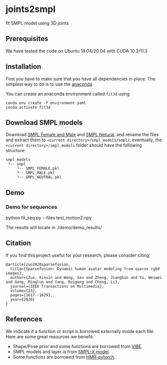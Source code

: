 # joints2smpl
fit SMPL model using 3D joints

## Prerequisites
We have tested the code on Ubuntu 18.04/20.04 with CUDA 10.2/11.3

## Installation
First you have to make sure that you have all dependencies in place.
The simplest way to do is to use the [anaconda](https://www.anaconda.com/).

You can create an anaconda environment called `fit3d` using
```
conda env create -f environment.yaml
conda activate fit3d
```

## Download SMPL models
Download [SMPL Female and Male](https://smpl.is.tue.mpg.de/) and [SMPL Netural](https://smplify.is.tue.mpg.de/), and rename the files and extract them to `<current directory>/smpl_models/smpl/`, eventually, the `<current directory>/smpl_models` folder should have the following structure:
   ```
   smpl_models
    └-- smpl
    	└-- SMPL_FEMALE.pkl
		└-- SMPL_MALE.pkl
		└-- SMPL_NEUTRAL.pkl
   ```   

## Demo
### Demo for sequences
python fit_seq.py --files test_motion2.npy

The results will locate in ./demo/demo_results/

## Citation
If you find this project useful for your research, please consider citing:
```
@article{zuo2020sparsefusion,
  title={Sparsefusion: Dynamic human avatar modeling from sparse rgbd images},
  author={Zuo, Xinxin and Wang, Sen and Zheng, Jiangbin and Yu, Weiwei and Gong, Minglun and Yang, Ruigang and Cheng, Li},
  journal={IEEE Transactions on Multimedia},
  volume={23},
  pages={1617--1629},
  year={2020}
}
```

## References
We indicate if a function or script is borrowed externally inside each file. Here are some great resources we 
benefit:

- Shape/Pose prior and some functions are borrowed from [VIBE](https://github.com/mkocabas/VIBE).
- SMPL models and layer is from [SMPL-X model](https://github.com/vchoutas/smplx).
- Some functions are borrowed from [HMR-pytorch](https://github.com/MandyMo/pytorch_HMR).
